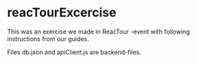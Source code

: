 # reacTourExcercise
This was an exercise we made in ReacTour -event with following instructions from our guides.

Files db.json and apiClient.js are backend-files. 
